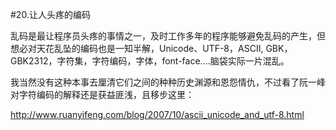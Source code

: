 #20.让人头疼的编码

  乱码是最让程序员头疼的事情之一，及时工作多年的程序能够避免乱码的产生，但想必对天花乱坠的编码也是一知半解，Unicode、UTF-8，ASCII,
GBK，GBK2312，字符集，字符编码，字体，font-face....脑袋实际一片混乱。

  我当然没有这种本事去厘清它们之间的种种历史渊源和恩怨情仇，不过看了阮一峰对字符编码的解释还是获益匪浅，且移步这里：
  
  http://www.ruanyifeng.com/blog/2007/10/ascii_unicode_and_utf-8.html
